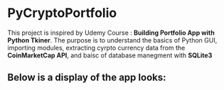 # PyCryptoPortfolio

This project is inspired by Udemy Course : **Building Portfolio App with Python Tkiner**. 
The purpose is to understand the basics of Python GUI, importing modules, extracting cyrpto currency data from the **CoinMarketCap API**, and baisc of database manegment with **SQLite3** 

## Below is a display of the app looks:


